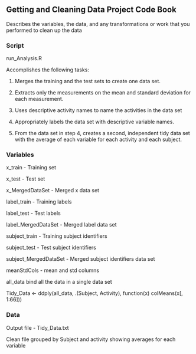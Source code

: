 ## Getting and Cleaning Data Project Code Book
Describes the variables, the data, and any transformations or work that you performed to clean up the data
### Script
run_Analysis.R

Accomplishes the following tasks:

1. Merges the training and the test sets to create one data set.

2. Extracts only the measurements on the mean and standard deviation for 
each measurement. 

3. Uses descriptive activity names to name the activities in the data set

4. Appropriately labels the data set with descriptive variable names. 

5. From the data set in step 4, creates a second, independent tidy data set with the average of each variable for each activity and each subject.

### Variables
x_train - Training set

x_test - Test set

x_MergedDataSet - Merged x data set

label_train - Training labels

label_test  - Test labels

label_MergedDataSet - Merged label data set

subject_train - Training subject identifiers

subject_test  - Test subject identifiers

subject_MergedDataSet - Merged subject identifiers data set

meanStdCols - mean and std columns

all_data bind all the data in a single data set

Tidy_Data <- ddply(all_data, .(Subject, Activity), function(x) colMeans(x[, 1:66]))

### Data

Output file - Tidy_Data.txt

Clean file grouped by Subject and activity showing averages for each variable
